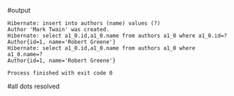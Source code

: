 #output

    Hibernate: insert into authors (name) values (?)
    Author 'Mark Twain' was created.
    Hibernate: select a1_0.id,a1_0.name from authors a1_0 where a1_0.id=?
    Author{id=1, name='Robert Greene'}
    Hibernate: select a1_0.id,a1_0.name from authors a1_0 where a1_0.name=?
    Author{id=1, name='Robert Greene'}

    Process finished with exit code 0

#all dots resolved
